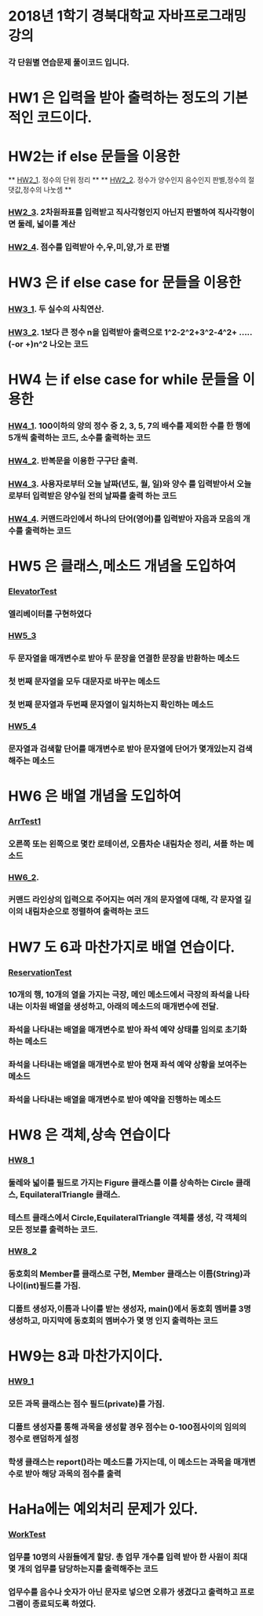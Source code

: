 # 2018년 1학기 경북대학교 자바프로그래밍 강의  
### 각 단원별 연습문제 풀이코드 입니다.

  # HW1 은 입력을 받아 출력하는 정도의 기본적인 코드이다. 
  
  # HW2는 if else 문들을 이용한
  **  [HW2_1](https://github.com/Seonggyu-Bae/Java-tutorial/blob/master/HW2/HW2_1.java). 정수의 단위 정리  **
   **  [HW2_2](https://github.com/Seonggyu-Bae/Java-tutorial/blob/master/HW2/HW2_2.java). 정수가 양수인지 음수인지 판별,정수의 절댓값,정수의 나눗셈 ** 
   ###  [HW2_3](https://github.com/Seonggyu-Bae/Java-tutorial/blob/master/HW2/HW2_3.java). 2차원좌표를 입력받고 직사각형인지 아닌지 판별하여 직사각형이면 둘레, 넓이를 계산  
   ###  [HW2_4](https://github.com/Seonggyu-Bae/Java-tutorial/blob/master/HW2/HW2_4.java). 점수를 입력받아 수,우,미,양,가 로 판별  
  
  # HW3 은 if else case for 문들을 이용한  
   ### [HW3_1](https://github.com/Seonggyu-Bae/Java-tutorial/blob/master/HW3/HW3_1.java). 두 실수의 사칙연산.
   ### [HW3_2](https://github.com/Seonggyu-Bae/Java-tutorial/blob/master/HW3/HW3_2.java). 1보다 큰 정수 n을 입력받아 출력으로 1^2-2^2+3^2-4^2+ ..... (-or +)n^2 나오는 코드       
  
  # HW4 는 if else case for while 문들을 이용한  
   ### [HW4_1](https://github.com/Seonggyu-Bae/Java-tutorial/blob/master/HW4/HW4_1.java). 100이하의 양의 정수 중 2, 3, 5, 7의 배수를 제외한 수를 한 행에 5개씩 출력하는 코드, 소수를 출력하는 코드  
   ### [HW4_2](https://github.com/Seonggyu-Bae/Java-tutorial/blob/master/HW4/HW4_2.java). 반복문을 이용한 구구단 출력.
   ### [HW4_3](https://github.com/Seonggyu-Bae/Java-tutorial/blob/master/HW4/HW4_3.java). 사용자로부터 오늘 날짜(년도, 월, 일)와 양수 를 입력받아서 오늘로부터 입력받은 양수일 전의 날짜를 출력 하는 코드 
   ### [HW4_4](https://github.com/Seonggyu-Bae/Java-tutorial/blob/master/HW4/HW4_4.java). 커맨드라인에서 하나의 단어(영어)를 입력받아 자음과 모음의 개수를 출력하는 코드        
   
  # HW5 은 클래스,메소드 개념을 도입하여  
  ### [ElevatorTest](https://github.com/Seonggyu-Bae/Java-tutorial/blob/master/HW5/ElevatorTest.java)
  ### 엘리베이터를 구현하였다
  
  ### [HW5_3](https://github.com/Seonggyu-Bae/Java-tutorial/blob/master/HW5/HW5_3.java)
  ### 두 문자열을 매개변수로 받아 두 문장을 연결한 문장을 반환하는 메소드  
  ###         첫 번째 문자열을 모두 대문자로 바꾸는 메소드
  ###         첫 번째 문자열과 두번째 문자열이 일치하는지 확인하는 메소드      
  
  ### [HW5_4](https://github.com/Seonggyu-Bae/Java-tutorial/blob/master/HW5/HW5_4.java)
  ### 문자열과 검색할 단어를 매개변수로 받아 문자열에 단어가 몇개있는지 검색해주는 메소드 
      
  # HW6 은 배열 개념을 도입하여  
   ### [ArrTest1](https://github.com/Seonggyu-Bae/Java-tutorial/blob/master/HW6/ArrTest1.java)
   ### 오른쪽 또는 왼쪽으로 몇칸 로테이션, 오름차순 내림차순 정리, 셔플 하는 메소드
   ### [HW6_2](https://github.com/Seonggyu-Bae/Java-tutorial/blob/master/HW6/HW6_2.java). 
   ### 커맨드 라인상의 입력으로 주어지는 여러 개의 문자열에 대해, 각 문자열 길이의 내림차순으로 정렬하여 출력하는 코드 
  
  # HW7 도 6과 마찬가지로 배열 연습이다.  
   ### [ReservationTest](https://github.com/Seonggyu-Bae/Java-tutorial/blob/master/HW7/ReservationTest.java)
   ### 10개의 행, 10개의 열을 가지는 극장, 메인 메소드에서 극장의 좌석을 나타내는 이차원 배열을 생성하고, 아래의 메소드의 매개변수에 전달.  
   ### 좌석을 나타내는 배열을 매개변수로 받아 좌석 예약 상태를 임의로 초기화 하는 메소드 
   ### 좌석을 나타내는 배열을 매개변수로 받아 현재 좌석 예약 상황을 보여주는 메소드  
   ### 좌석을 나타내는 배열을 매개변수로 받아 예약을 진행하는 메소드 
   
  # HW8 은 객체,상속 연습이다 
   ### [HW8_1](https://github.com/Seonggyu-Bae/Java-tutorial/blob/master/HW8/HW8_1.java)
   ### 둘레와 넓이를 필드로 가지는 Figure 클래스를 이를 상속하는 Circle 클래스, EquilateralTriangle 클래스.  
   ### 테스트 클래스에서 Circle,EquilateralTriangle 객체를 생성, 각 객체의 모든 정보를 출력하는 코드.   
   
   ### [HW8_2](https://github.com/Seonggyu-Bae/Java-tutorial/blob/master/HW8/HW8_2.java)
   ### 동호회의 Member를 클래스로 구현, Member 클래스는 이름(String)과 나이(int)필드를 가짐. 
   ### 디폴트 생성자,이름과 나이를 받는 생성자, main()에서 동호회 멤버를 3명 생성하고, 마지막에 동호회의 멤버수가 몇 명 인지 출력하는 코드
   
  # HW9는 8과 마찬가지이다.  
   ### [HW9_1](https://github.com/Seonggyu-Bae/Java-tutorial/blob/master/HW9/HW9_1.java)
   ### 모든 과목 클래스는 점수 필드(private)를 가짐.  
   ### 디폴트 생성자를 통해 과목을 생성할 경우 점수는 0-100점사이의 임의의 정수로 랜덤하게 설정  
   ### 학생 클래스는 report()라는 메소드를 가지는데, 이 메소드는 과목을 매개변수로 받아 해당 과목의 점수를 출력   
   
  # HaHa에는 예외처리 문제가 있다.
   ### [WorkTest](https://github.com/Seonggyu-Bae/Java-tutorial/blob/master/HaHa/WorkTest.java)
   ###  업무를 10명의 사원들에게 할당. 총 업무 개수를 입력 받아 한 사원이 최대 몇 개의 업무를 담당하는지를 출력해주는 코드  
   ###  업무수를 음수나 숫자가 아닌 문자로 넣으면 오류가 생겼다고 출력하고 프로그램이 종료되도록 하였다.
   
